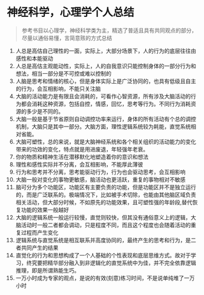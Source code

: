 # 神经科学，心理学个人总结

> 参考书目以心理学，神经科学类为主，精选了普适且具有共同观点的部分，尽量以通俗易懂，言简意赅的方式总结

1. 人总是高估自己理性的一面，实际上，大部分场景下，人的行为的底层往往由感性和本能驱动
2. 人总是高估主观能动性，实际上，人的自我意识只能控制身体的一部分行为和想法，相当一部分是不可控或难以控制的
3. 人脑是思考和情绪的核心，但是身体实际上是广泛协同的，也具有低级且自主的行为，会互相影响，不能只关注脑
4. 大脑的活动能力是有限且会消耗的，可看作心智资源，所有涉及大脑活动的行为都会消耗这种资源，包括自控，情感，回忆，思考等行为。不同行为消耗资源的多少是不同的。
5. 大脑一般是基于节省原则自动调控功率来运行，身体的所有活动有个总的调控机制，大脑只是其中一部分。大脑方面，理性逻辑系统较为耗能，直觉系统相对省能。
6. 大脑可塑性，总的来说，就是大脑神经系统和各个相关组织的活动能力的变化带来的功效的变化，特点就是用进废退，年轻强年老衰。
7. 你的物质和精神生活在潜移默化地塑造着你的意识和想法
8. 理性和感性实际并不分离，会互相影响，不能厚此薄彼
9. 行为和思考并不分离，思考能驱动行为，行为也会驱动思考，会互相影响
10. 大脑一般对变化的事物更敏感，脑活动也更活跃，重复的事物相对不敏感
11. 脑可分为多个功能区，功能区有主要负责的功能，但是功能区并不是独立运行的，而是广泛联系的。极端情况下，比如被手术切除，也能由其他脑区域负责相关活动，但大部分时候，不如原先的功能效果，且可塑性强的年龄段,替代恢复功能的效果一般越好
12. 大脑的逻辑系统一般运行较慢，直觉则较快，但其没有通俗意义上的逻辑，大脑活动时一般二者都会调动，只是程度不同，而且这个程度也会随着活动的重复过程而产生变化
13. 逻辑系统与直觉系统是相互联系并高度协同的，最终产生的思考和行为，是二者共同产生的结果
14. 直觉化的行为和思想构成了一个人基础的个性表现和底层思维方式。故对于学习，终究要把精华部分融入到非逻辑化的直觉系统中为佳，并不完全依靠逻辑推理，即是所谓熟能生巧。
15. 一万小时成为专家的观点，是说的有效(刻意)练习时间，不是说单纯堆了一万小时
